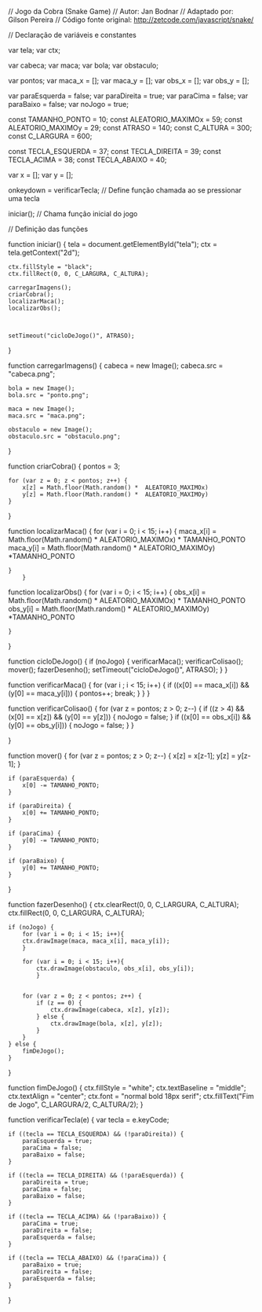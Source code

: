 // Jogo da Cobra (Snake Game)
// Autor: Jan Bodnar
// Adaptado por: Gilson Pereira
// Código fonte original: http://zetcode.com/javascript/snake/


// Declaração de variáveis e constantes

var tela;
var ctx;

var cabeca;
var maca;
var bola;
var obstaculo;

var pontos;
var maca_x = [];
var maca_y = [];
var obs_x = [];
var obs_y = [];

var paraEsquerda = false;
var paraDireita = true;
var paraCima = false;
var paraBaixo = false;
var noJogo = true;    

const TAMANHO_PONTO = 10;
const ALEATORIO_MAXIMOx = 59;
const ALEATORIO_MAXIMOy = 29;
const ATRASO = 140;
const C_ALTURA = 300;
const C_LARGURA = 600;    

const TECLA_ESQUERDA = 37;
const TECLA_DIREITA = 39;
const TECLA_ACIMA = 38;
const TECLA_ABAIXO = 40;

var x = [];
var y = [];

onkeydown = verificarTecla; // Define função chamada ao se pressionar uma tecla

iniciar(); // Chama função inicial do jogo


// Definição das funções

function iniciar() {
    tela = document.getElementById("tela");
    ctx = tela.getContext("2d");

	ctx.fillStyle = "black";
	ctx.fillRect(0, 0, C_LARGURA, C_ALTURA);

    carregarImagens();
    criarCobra();
    localizarMaca();
    localizarObs();



    setTimeout("cicloDeJogo()", ATRASO);
}    

function carregarImagens() {
    cabeca = new Image();
    cabeca.src = "cabeca.png";    
    
    bola = new Image();
    bola.src = "ponto.png"; 
    
    maca = new Image();
    maca.src = "maca.png"; 

    obstaculo = new Image();
    obstaculo.src = "obstaculo.png";
}

function criarCobra() {
    pontos = 3;
	
    for (var z = 0; z < pontos; z++) {
        x[z] = Math.floor(Math.random() *  ALEATORIO_MAXIMOx)
        y[z] = Math.floor(Math.random() *  ALEATORIO_MAXIMOy)
    }
}

function localizarMaca() {
    for (var i = 0; i < 15; i++) {
        maca_x[i] = Math.floor(Math.random() * ALEATORIO_MAXIMOx) * TAMANHO_PONTO
        maca_y[i] = Math.floor(Math.random() * ALEATORIO_MAXIMOy) *TAMANHO_PONTO

    }
        }    

function localizarObs() { 
    for (var i = 0; i < 15; i++) {
        obs_x[i] = Math.floor(Math.random() * ALEATORIO_MAXIMOx) * TAMANHO_PONTO
        obs_y[i] = Math.floor(Math.random() * ALEATORIO_MAXIMOy) *TAMANHO_PONTO

    }

} 


function cicloDeJogo() {
    if (noJogo) {
        verificarMaca();
        verificarColisao();
        mover();
        fazerDesenho();
        setTimeout("cicloDeJogo()", ATRASO);
    }
}

function verificarMaca() {
        for (var i ; i < 15; i++) {
            if ((x[0] == maca_x[i]) && (y[0] == maca_y[i])) {
            pontos++;
            break;
            }
        }
}    



function verificarColisao() {
    for (var z = pontos; z > 0; z--) {
        if ((z > 4) && (x[0] == x[z]) && (y[0] == y[z])) {
            noJogo = false;
        }
        if ((x[0] == obs_x[i]) && (y[0] == obs_y[i])) {
            noJogo = false;
        }
    }
    
}

function mover() {
    for (var z = pontos; z > 0; z--) {
        x[z] = x[z-1];
        y[z] = y[z-1];
    }

    if (paraEsquerda) {
        x[0] -= TAMANHO_PONTO;
    }

    if (paraDireita) {
        x[0] += TAMANHO_PONTO;
    }

    if (paraCima) {
        y[0] -= TAMANHO_PONTO;
    }

    if (paraBaixo) {
        y[0] += TAMANHO_PONTO;
    }
}    

function fazerDesenho() {
    ctx.clearRect(0, 0, C_LARGURA, C_ALTURA);
	ctx.fillRect(0, 0, C_LARGURA, C_ALTURA);
	
    if (noJogo) {
        for (var i = 0; i < 15; i++){
        ctx.drawImage(maca, maca_x[i], maca_y[i]);
        }

        for (var i = 0; i < 15; i++){
            ctx.drawImage(obstaculo, obs_x[i], obs_y[i]);
            }
        
		
        for (var z = 0; z < pontos; z++) {
            if (z == 0) {
                ctx.drawImage(cabeca, x[z], y[z]);
            } else {
                ctx.drawImage(bola, x[z], y[z]);
            }
        }    
    } else {
        fimDeJogo();
    }        
}

function fimDeJogo() {
    ctx.fillStyle = "white";
    ctx.textBaseline = "middle"; 
    ctx.textAlign = "center"; 
    ctx.font = "normal bold 18px serif";
    ctx.fillText("Fim de Jogo", C_LARGURA/2, C_ALTURA/2);
}

function verificarTecla(e) {
    var tecla = e.keyCode;

    if ((tecla == TECLA_ESQUERDA) && (!paraDireita)) {
        paraEsquerda = true;
        paraCima = false;
        paraBaixo = false;
    }

    if ((tecla == TECLA_DIREITA) && (!paraEsquerda)) {
        paraDireita = true;
        paraCima = false;
        paraBaixo = false;
    }

    if ((tecla == TECLA_ACIMA) && (!paraBaixo)) {
        paraCima = true;
        paraDireita = false;
        paraEsquerda = false;
    }

    if ((tecla == TECLA_ABAIXO) && (!paraCima)) {
        paraBaixo = true;
        paraDireita = false;
        paraEsquerda = false;
    }        
}
